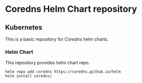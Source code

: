 # Coredns Helm Chart repository

## Kubernetes

This is a basic repository for *Coredns* helm charts.

### Helm Chart

This repository provides helm chart repo.

```
helm repo add coredns https://coredns.github.io/helm
helm install coredns/
```
